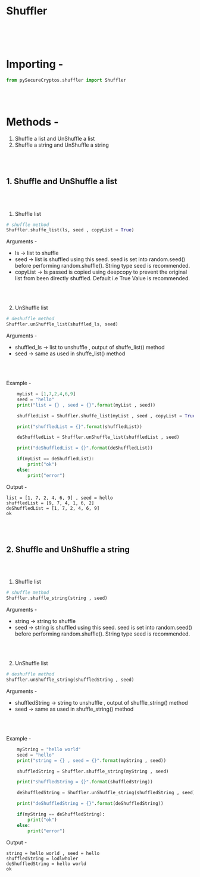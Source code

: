 
# Shuffler

<br>
<br>
<br>

# Importing - 

``` python
from pySecureCryptos.shuffler import Shuffler
```

<br>
<br>

# Methods - 
1. Shuffle a list and UnShuffle a list
2. Shuffle a string and UnShuffle a string

<br>
<br>

## 1. Shuffle and UnShuffle a list

<br>
<br>

1. Shuffle list  

``` python
# shuffle method
Shuffler.shuffe_list(ls, seed , copyList = True)
```

Arguments - 

* ls -> list to shuffle
* seed -> list is shuffled using this seed. seed is set into random.seed() before performing random.shuffle(). String type seed is recommended.
* copyList -> ls passed is copied using deepcopy to prevent the original list from been directly shuffled. Default i.e True Value is recommended.

<br>
<br>

2. UnShuffle list 

``` python
# deshuffle method
Shuffler.unShuffle_list(shuffled_ls, seed)
```

Arguments - 

* shuffled_ls -> list to unshuffle , output of shuffe_list() method
* seed -> same as used in shuffe_list() method

<br>
<br>

Example - 

``` python
    myList = [1,7,2,4,6,9]
    seed = "hello"
    print("list = {} , seed = {}".format(myList , seed))

    shuffledList = Shuffler.shuffe_list(myList , seed , copyList = True)

    print("shuffledList = {}".format(shuffledList))

    deShuffledList = Shuffler.unShuffle_list(shuffledList , seed)

    print("deShuffledList = {}".format(deShuffledList))

    if(myList == deShuffledList):
        print("ok")
    else:
        print("error")
```

Output - 

``` shell
list = [1, 7, 2, 4, 6, 9] , seed = hello
shuffledList = [9, 7, 4, 1, 6, 2]
deShuffledList = [1, 7, 2, 4, 6, 9]
ok
```


<br>
<br>

## 2. Shuffle and UnShuffle a string

<br>
<br>

1. Shuffle list  

``` python
# shuffle method
Shuffler.shuffle_string(string , seed)
```

Arguments - 

* string -> string to shuffle
* seed -> string is shuffled using this seed. seed is set into random.seed() before performing random.shuffle(). String type seed is recommended.

<br>
<br>

2. UnShuffle list 

``` python
# deshuffle method
Shuffler.unShuffle_string(shuffledString , seed)
```

Arguments - 

* shuffledString -> string to unshuffle , output of shuffle_string() method
* seed -> same as used in shuffle_string() method

<br>
<br>

Example - 

``` python
    myString = "hello world"
    seed = "hello"
    print("string = {} , seed = {}".format(myString , seed))

    shuffledString = Shuffler.shuffle_string(myString , seed)

    print("shuffledString = {}".format(shuffledString))

    deShuffledString = Shuffler.unShuffle_string(shuffledString , seed)

    print("deShuffledString = {}".format(deShuffledString))

    if(myString == deShuffledString):
        print("ok")
    else:
        print("error")
```

Output - 

``` shell
string = hello world , seed = hello
shuffledString = lodlwholer 
deShuffledString = hello world
ok
```


<br>
<br>
